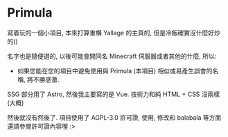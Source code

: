 # Primula

寫着玩的一個小項目, 本來打算重構 Yallage 的主頁的, 但是冷飯確實沒什麼好炒的()

名字也是隨便選的, 以後可能會開同名 Minecraft 伺服器或者其他的什麼, 所以: 

- 如果您能在您的項目中避免使用與 Primula (本項目) 相似或易產生誤會的名稱, 將不勝感激.

SSG 部分用了 Astro, 然後我主要寫的是 Vue. 技術力和純 HTML + CSS 沒兩樣(大概)

然後就沒有然後了. 項目使用了 AGPL-3.0 許可證, 使用, 修改和 balabala 等方面還請參閱許可證內容喔 :>